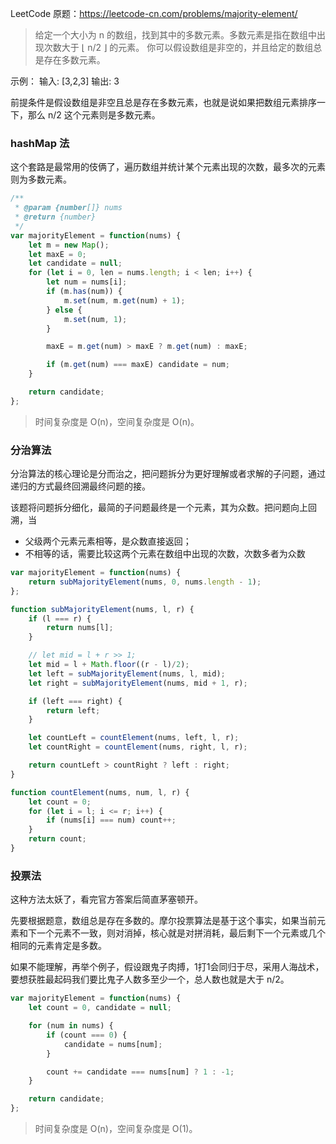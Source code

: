 LeetCode 原题：https://leetcode-cn.com/problems/majority-element/

> 给定一个大小为 n 的数组，找到其中的多数元素。多数元素是指在数组中出现次数大于 ⌊ n/2 ⌋ 的元素。
> 你可以假设数组是非空的，并且给定的数组总是存在多数元素。

示例：
输入: [3,2,3]
输出: 3

前提条件是假设数组是非空且总是存在多数元素，也就是说如果把数组元素排序一下，那么 n/2 这个元素则是多数元素。

### hashMap 法
这个套路是最常用的伎俩了，遍历数组并统计某个元素出现的次数，最多次的元素则为多数元素。
```js
/**
 * @param {number[]} nums
 * @return {number}
 */
var majorityElement = function(nums) {
    let m = new Map();
    let maxE = 0;
    let candidate = null;
    for (let i = 0, len = nums.length; i < len; i++) {
        let num = nums[i];
        if (m.has(num)) {
            m.set(num, m.get(num) + 1);
        } else {
            m.set(num, 1);
        }

        maxE = m.get(num) > maxE ? m.get(num) : maxE;

        if (m.get(num) === maxE) candidate = num;
    }

    return candidate;
};
```
> 时间复杂度是 O(n)，空间复杂度是 O(n)。

### 分治算法
分治算法的核心理论是分而治之，把问题拆分为更好理解或者求解的子问题，通过递归的方式最终回溯最终问题的接。

该题将问题拆分细化，最简的子问题最终是一个元素，其为众数。把问题向上回溯，当
* 父级两个元素元素相等，是众数直接返回；
* 不相等的话，需要比较这两个元素在数组中出现的次数，次数多者为众数

```js
var majorityElement = function(nums) {
    return subMajorityElement(nums, 0, nums.length - 1);
};

function subMajorityElement(nums, l, r) {
    if (l === r) {
        return nums[l];
    }

    // let mid = l + r >> 1;
    let mid = l + Math.floor((r - l)/2);
    let left = subMajorityElement(nums, l, mid);
    let right = subMajorityElement(nums, mid + 1, r);

    if (left === right) {
        return left;
    }

    let countLeft = countElement(nums, left, l, r);
    let countRight = countElement(nums, right, l, r);

    return countLeft > countRight ? left : right;
}

function countElement(nums, num, l, r) {
    let count = 0;
    for (let i = l; i <= r; i++) {
        if (nums[i] === num) count++;
    }
    return count;
}
```

### 投票法
这种方法太妖了，看完官方答案后简直茅塞顿开。

先要根据题意，数组总是存在多数的。摩尔投票算法是基于这个事实，如果当前元素和下一个元素不一致，则对消掉，核心就是对拼消耗，最后剩下一个元素或几个相同的元素肯定是多数。

如果不能理解，再举个例子，假设跟鬼子肉搏，1打1会同归于尽，采用人海战术，要想获胜最起码我们要比鬼子人数多至少一个，总人数也就是大于 n/2。
```js
var majorityElement = function(nums) {
    let count = 0, candidate = null;

    for (num in nums) {
        if (count === 0) {
            candidate = nums[num];
        }

        count += candidate === nums[num] ? 1 : -1;
    }

    return candidate;
};
```

> 时间复杂度是 O(n)，空间复杂度是 O(1)。